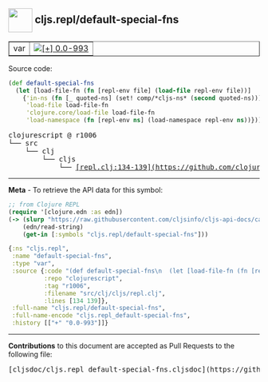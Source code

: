 ## <img width="48px" valign="middle" src="http://i.imgur.com/Hi20huC.png"> cljs.repl/default-special-fns

 <table border="1">
<tr>

<td>var</td>
<td><a href="https://github.com/cljsinfo/cljs-api-docs/tree/0.0-993"><img valign="middle" alt="[+] 0.0-993" src="https://img.shields.io/badge/+-0.0--993-lightgrey.svg"></a> </td>
</tr>
</table>






Source code:

```clj
(def default-special-fns
  (let [load-file-fn (fn [repl-env file] (load-file repl-env file))]
    {'in-ns (fn [_ quoted-ns] (set! comp/*cljs-ns* (second quoted-ns)))
     'load-file load-file-fn
     'clojure.core/load-file load-file-fn
     'load-namespace (fn [repl-env ns] (load-namespace repl-env ns))}))
```

 <pre>
clojurescript @ r1006
└── src
    └── clj
        └── cljs
            └── <ins>[repl.clj:134-139](https://github.com/clojure/clojurescript/blob/r1006/src/clj/cljs/repl.clj#L134-L139)</ins>
</pre>


---

__Meta__ - To retrieve the API data for this symbol:

```clj
;; from Clojure REPL
(require '[clojure.edn :as edn])
(-> (slurp "https://raw.githubusercontent.com/cljsinfo/cljs-api-docs/catalog/cljs-api.edn")
    (edn/read-string)
    (get-in [:symbols "cljs.repl/default-special-fns"]))
```

```clj
{:ns "cljs.repl",
 :name "default-special-fns",
 :type "var",
 :source {:code "(def default-special-fns\n  (let [load-file-fn (fn [repl-env file] (load-file repl-env file))]\n    {'in-ns (fn [_ quoted-ns] (set! comp/*cljs-ns* (second quoted-ns)))\n     'load-file load-file-fn\n     'clojure.core/load-file load-file-fn\n     'load-namespace (fn [repl-env ns] (load-namespace repl-env ns))}))",
          :repo "clojurescript",
          :tag "r1006",
          :filename "src/clj/cljs/repl.clj",
          :lines [134 139]},
 :full-name "cljs.repl/default-special-fns",
 :full-name-encode "cljs.repl_default-special-fns",
 :history [["+" "0.0-993"]]}

```

---

__Contributions__ to this document are accepted as Pull Requests to the following file:

 <pre>
[cljsdoc/cljs.repl_default-special-fns.cljsdoc](https://github.com/cljsinfo/cljs-api-docs/blob/master/cljsdoc/cljs.repl_default-special-fns.cljsdoc)
</pre>

